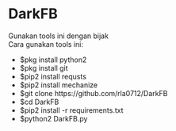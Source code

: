 # DarkFB<br>
Gunakan tools ini dengan bijak<br>
Cara gunakan tools ini:<br>
<ul>
<li>$pkg install python2</li>
<li>$pkg install git</li>
<li>$pip2 install requsts</li>
<li>$pip2 install mechanize</li>
<li>$git clone https://github.com/rla0712/DarkFB</li>
<li>$cd DarkFB</li>
<li>$pip2 install -r requirements.txt</li>
<li>$python2 DarkFB.py</li>
